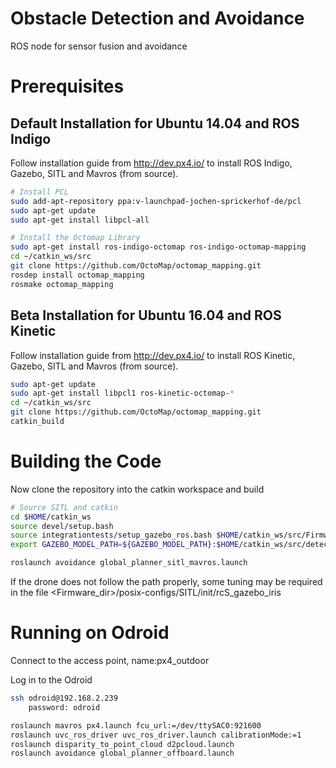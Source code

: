 # Obstacle Detection and Avoidance
ROS node for sensor fusion and avoidance

# Prerequisites

## Default Installation for Ubuntu 14.04 and ROS Indigo

Follow installation guide from http://dev.px4.io/ to install ROS Indigo, Gazebo, SITL and Mavros (from source).

```bash
# Install PCL
sudo add-apt-repository ppa:v-launchpad-jochen-sprickerhof-de/pcl
sudo apt-get update
sudo apt-get install libpcl-all
```

```bash
# Install the Octomap Library
sudo apt-get install ros-indigo-octomap ros-indigo-octomap-mapping
cd ~/catkin_ws/src
git clone https://github.com/OctoMap/octomap_mapping.git
rosdep install octomap_mapping
rosmake octomap_mapping
```

## Beta Installation for Ubuntu 16.04 and ROS Kinetic

Follow installation guide from http://dev.px4.io/ to install ROS Kinetic, Gazebo, SITL and Mavros (from source).

```bash
sudo apt-get update
sudo apt-get install libpcl1 ros-kinetic-octomap-*
cd ~/catkin_ws/src
git clone https://github.com/OctoMap/octomap_mapping.git
catkin_build
```

# Building the Code

Now clone the repository into the catkin workspace and build
```bash
# Source SITL and catkin
cd $HOME/catkin_ws
source devel/setup.bash
source integrationtests/setup_gazebo_ros.bash $HOME/catkin_ws/src/Firmware
export GAZEBO_MODEL_PATH=${GAZEBO_MODEL_PATH}:$HOME/catkin_ws/src/detection/models
```

```bash
roslaunch avoidance global_planner_sitl_mavros.launch
```

If the drone does not follow the path properly, some tuning may be required in the file 
<Firmware_dir>/posix-configs/SITL/init/rcS_gazebo_iris 


# Running on Odroid
Connect to the access point, name:px4_outdoor

Log in to the Odroid
```bash
ssh odroid@192.168.2.239
	password: odroid
```

```bash
roslaunch mavros px4.launch fcu_url:=/dev/ttySAC0:921600
roslaunch uvc_ros_driver uvc_ros_driver.launch calibrationMode:=1
roslaunch disparity_to_point_cloud d2pcloud.launch
roslaunch avoidance global_planner_offboard.launch
```